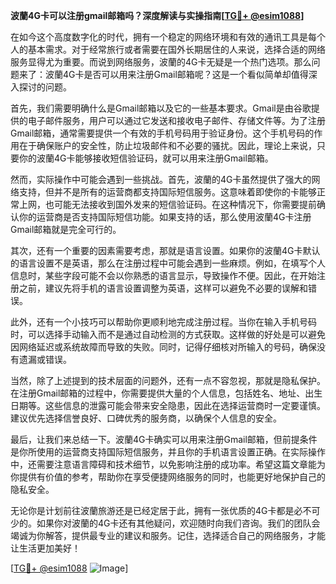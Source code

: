 **波蘭4G卡可以注册gmail邮箱吗？深度解读与实操指南[[TG💪+ @esim1088](https://t.me/s/esim1088)]**

在如今这个高度数字化的时代，拥有一个稳定的网络环境和有效的通讯工具是每个人的基本需求。对于经常旅行或者需要在国外长期居住的人来说，选择合适的网络服务显得尤为重要。而说到网络服务，波蘭的4G卡无疑是一个热门选项。那么问题来了：波蘭4G卡是否可以用来注册Gmail邮箱呢？这是一个看似简单却值得深入探讨的问题。

首先，我们需要明确什么是Gmail邮箱以及它的一些基本要求。Gmail是由谷歌提供的电子邮件服务，用户可以通过它发送和接收电子邮件、存储文件等。为了注册Gmail邮箱，通常需要提供一个有效的手机号码用于验证身份。这个手机号码的作用在于确保账户的安全性，防止垃圾邮件和不必要的骚扰。因此，理论上来说，只要你的波蘭4G卡能够接收短信验证码，就可以用来注册Gmail邮箱。

然而，实际操作中可能会遇到一些挑战。首先，波蘭的4G卡虽然提供了强大的网络支持，但并不是所有的运营商都支持国际短信服务。这意味着即使你的卡能够正常上网，也可能无法接收到国外发来的短信验证码。在这种情况下，你需要提前确认你的运营商是否支持国际短信功能。如果支持的话，那么使用波蘭4G卡注册Gmail邮箱就是完全可行的。

其次，还有一个重要的因素需要考虑，那就是语言设置。如果你的波蘭4G卡默认的语言设置不是英语，那么在注册过程中可能会遇到一些麻烦。例如，在填写个人信息时，某些字段可能不会以你熟悉的语言显示，导致操作不便。因此，在开始注册之前，建议先将手机的语言设置调整为英语，这样可以避免不必要的误解和错误。

此外，还有一个小技巧可以帮助你更顺利地完成注册过程。当你在输入手机号码时，可以选择手动输入而不是通过自动检测的方式获取。这样做的好处是可以避免因网络延迟或系统故障而导致的失败。同时，记得仔细核对所输入的号码，确保没有遗漏或错误。

当然，除了上述提到的技术层面的问题外，还有一点不容忽视，那就是隐私保护。在注册Gmail邮箱的过程中，你需要提供大量的个人信息，包括姓名、地址、出生日期等。这些信息的泄露可能会带来安全隐患，因此在选择运营商时一定要谨慎。建议优先选择信誉良好、口碑优秀的服务商，以确保个人信息的安全。

最后，让我们来总结一下。波蘭4G卡确实可以用来注册Gmail邮箱，但前提条件是你所使用的运营商支持国际短信服务，并且你的手机语言设置正确。在实际操作中，还需要注意语言障碍和技术细节，以免影响注册的成功率。希望这篇文章能为你提供有价值的参考，帮助你在享受便捷网络服务的同时，也能更好地保护自己的隐私安全。

无论你是计划前往波蘭旅游还是已经定居于此，拥有一张优质的4G卡都是必不可少的。如果你对波蘭的4G卡还有其他疑问，欢迎随时向我们咨询。我们的团队会竭诚为你解答，提供最专业的建议和服务。记住，选择适合自己的网络服务，才能让生活更加美好！

[[TG💪+ @esim1088](https://t.me/s/esim1088) ![Image](https://i.postimg.cc/4NQfJmqS/Snipaste-2025-05-13-00-14-12.png)]